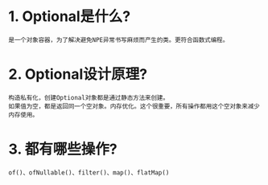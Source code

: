 # 1. Optional是什么?
    是一个对象容器，为了解决避免NPE异常书写麻烦而产生的类。更符合函数式编程。
# 2. Optional设计原理?
    构造私有化，创建Optional对象都是通过静态方法来创建。
    如果值为空，都是返回同一个空对象。内存优化。这个很重要，所有操作都用这个空对象来减少内存使用。
# 3. 都有哪些操作?
    of()、ofNullable()、filter()、map()、flatMap()